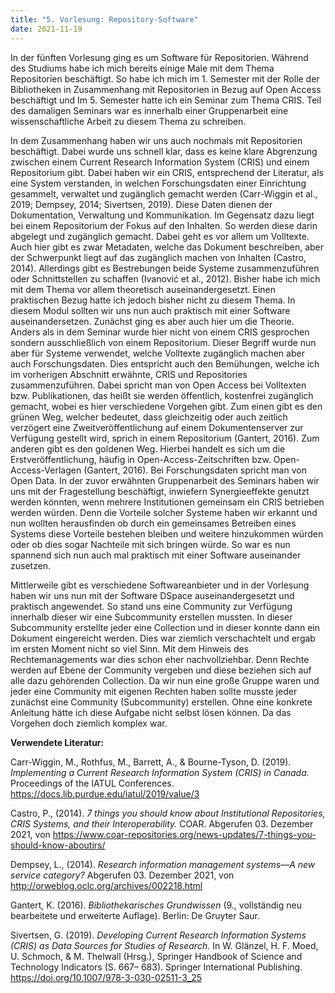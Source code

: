 ```yaml
---
title: "5. Vorlesung: Repository-Software"
date: 2021-11-19
---
```


In der fünften Vorlesung ging es um Software für Repositorien. Während des Studiums habe ich mich bereits einige Male mit dem Thema Repositorien beschäftigt. So habe ich mich im 1. Semester mit der Rolle der Bibliotheken in Zusammenhang mit Repositorien in Bezug auf Open Access beschäftigt und Im 5. Semester hatte ich ein Seminar zum Thema CRIS. Teil des damaligen Seminars war es innerhalb einer Gruppenarbeit eine wissenschaftliche Arbeit zu diesem Thema zu schreiben. 

In dem Zusammenhang haben wir uns auch nochmals mit Repositorien beschäftigt. Dabei wurde uns schnell klar, dass es keine klare Abgrenzung zwischen einem Current Research Information System (CRIS) und einem Repositorium gibt. Dabei haben wir ein CRIS, entsprechend der Literatur, als eine System verstanden, in welchen Forschungsdaten einer Einrichtung gesammelt, verwaltet und zugänglich gemacht werden (Carr-Wiggin et al., 2019; Dempsey, 2014; Sivertsen, 2019). Diese Daten dienen der Dokumentation, Verwaltung und Kommunikation. Im Gegensatz dazu liegt bei einem Repositorium der Fokus auf den Inhalten. So werden diese darin abgelegt und zugänglich gemacht. Dabei geht es vor allem um Volltexte. Auch hier gibt es zwar Metadaten, welche das Dokument beschreiben, aber der Schwerpunkt liegt auf das zugänglich machen von Inhalten (Castro, 2014). Allerdings gibt es Bestrebungen beide Systeme zusammenzuführen oder Schnittstellen zu schaffen (Ivanović et al., 2012). 
Bisher habe ich mich mit dem Thema vor allem theoretisch auseinandergesetzt. Einen praktischen Bezug hatte ich jedoch bisher nicht zu diesem Thema. In diesem Modul sollten wir uns nun auch praktisch mit einer Software auseinandersetzen. Zunächst ging es aber auch hier um die Theorie. Anders als in dem Seminar wurde hier nicht von einem CRIS gesprochen sondern ausschließlich von einem Repositorium. Dieser Begriff wurde nun aber für Systeme verwendet, welche Volltexte zugänglich machen aber auch Forschungsdaten. Dies entspricht auch den Bemühungen, welche ich im vorherigen Abschnitt erwähnte, CRIS und Repositories zusammenzuführen. Dabei spricht man von Open Access bei Volltexten bzw. Publikationen, das heißt sie werden öffentlich, kostenfrei zugänglich gemacht, wobei es hier verschiedene Vorgehen gibt. Zum einen gibt es den grünen Weg, welcher bedeutet, dass gleichzeitig oder auch zeitlich verzögert eine Zweitveröffentlichung auf einem Dokumentenserver zur Verfügung gestellt wird, sprich in einem Repositorium (Gantert, 2016). Zum anderen gibt es den goldenen Weg. Hierbei handelt es sich um die Erstveröffentlichung, häufig in Open-Access-Zeitschriften bzw. Open-Access-Verlagen (Gantert, 2016). Bei Forschungsdaten spricht man von Open Data. 
In der zuvor erwähnten Gruppenarbeit des Seminars haben wir uns mit der Fragestellung beschäftigt, inwiefern Synergieeffekte genutzt werden könnten, wenn mehrere Institutionen gemeinsam ein CRIS betrieben werden würden. Denn die Vorteile solcher Systeme haben wir erkannt und nun wollten herausfinden ob durch ein gemeinsames Betreiben eines Systems diese Vorteile bestehen bleiben und weitere hinzukommen würden oder ob dies sogar Nachteile mit sich bringen würde. So war es nun spannend sich nun auch mal praktisch mit einer Software auseinander zusetzen.

Mittlerweile gibt es verschiedene Softwareanbieter und in der Vorlesung haben wir uns nun mit der Software DSpace auseinandergesetzt und praktisch angewendet. So stand uns eine Community zur Verfügung innerhalb dieser wir eine Subcommunity erstellen mussten. In dieser Subcommunity erstellte jeder eine Collection und in dieser konnte dann ein Dokument eingereicht werden. Dies war ziemlich verschachtelt und ergab im ersten Moment nicht so viel Sinn. Mit dem Hinweis des Rechtemanagements war dies schon eher nachvollziehbar. Denn Rechte werden auf Ebene der Community vergeben und diese beziehen sich auf alle dazu gehörenden Collection. Da wir nun eine große Gruppe waren und jeder eine Community mit eigenen Rechten haben sollte musste jeder zunächst eine Community (Subcommunity) erstellen. Ohne eine konkrete Anleitung hätte ich diese Aufgabe nicht selbst lösen können. Da das Vorgehen doch ziemlich komplex war.


**Verwendete Literatur:**

Carr-Wiggin, M., Rothfus, M., Barrett, A., & Bourne-Tyson, D. (2019). *Implementing a Current Research Information System (CRIS) in Canada.* Proceedings of the IATUL Conferences. https://docs.lib.purdue.edu/iatul/2019/value/3

Castro, P., (2014). *7 things you should know about Institutional Repositories, CRIS Systems, and their Interoperability.* COAR. Abgerufen 03. Dezember 2021, von https://www.coar-repositories.org/news-updates/7-things-you-should-know-aboutirs/


Dempsey, L., (2014). *Research information management systems—A new service category?* Abgerufen 03. Dezember 2021, von http://orweblog.oclc.org/archives/002218.html

Gantert, K. (2016). *Bibliothekarisches Grundwissen* (9., vollständig neu bearbeitete und erweiterte
Auflage). Berlin: De Gruyter Saur.

Sivertsen, G. (2019). *Developing Current Research Information Systems (CRIS) as Data Sources for Studies of Research.* In W. Glänzel, H. F. Moed, U. Schmoch, & M. Thelwall (Hrsg.), Springer Handbook of Science and Technology Indicators (S. 667– 683). Springer International Publishing. https://doi.org/10.1007/978-3-030-02511-3_25
